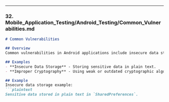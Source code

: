 
---

### 32. **Mobile_Application_Testing/Android_Testing/Common_Vulnerabilities.md**

```markdown
# Common Vulnerabilities

## Overview
Common vulnerabilities in Android applications include insecure data storage, improper implementation of cryptographic functions, and insufficient application-level security controls.

## Examples
- **Insecure Data Storage** - Storing sensitive data in plain text.
- **Improper Cryptography** - Using weak or outdated cryptographic algorithms.

## Example
Insecure data storage example:
```plaintext
Sensitive data stored in plain text in `SharedPreferences`.

